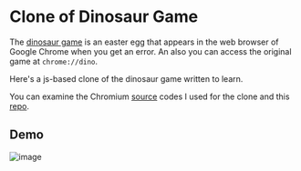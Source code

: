 
# Clone of Dinosaur Game

The [dinosaur game](https://www.blog.google/products/chrome/chrome-dino/) is an easter egg that appears in the web browser of Google Chrome when you get an error. An also you can access the original game at `chrome://dino`.

Here's a js-based clone of the dinosaur game written to learn.

You can examine the Chromium [source](https://source.chromium.org/chromium/chromium/src/+/main:components/neterror/resources/offline.js;l=7?q=t-rex%20package:%5Echromium$&ss=chromium) codes I used for the clone and this [repo](https://github.com/wayou/t-rex-runner).

## Demo

![image](https://user-images.githubusercontent.com/96373435/162417454-4783caad-2d06-4816-8f2d-a777a11a5e57.png)
